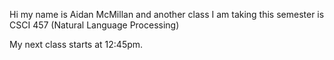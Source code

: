 Hi my name is Aidan McMillan and another class I am taking this semester is CSCI 457 (Natural Language Processing)

My next class starts at 12:45pm.